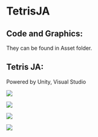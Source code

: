 # TetrisJA

## Code and Graphics:
They can be found in Asset folder. 

## Tetris JA:
Powered by Unity, Visual Studio


![](images/main.png)

![](images/unity.png)

![](images/ingame.png)

![](images/game.png)
